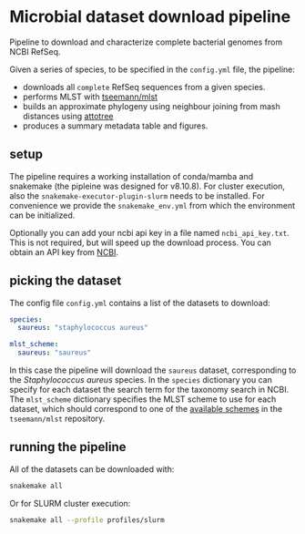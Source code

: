 # Microbial dataset download pipeline

Pipeline to download and characterize complete bacterial genomes from NCBI RefSeq.

Given a series of species, to be specified in the `config.yml` file, the pipeline:

- downloads all `complete` RefSeq sequences from a given species.
- performs MLST with [tseemann/mlst](https://github.com/tseemann/mlst)
- builds an approximate phylogeny using neighbour joining from mash distances using [attotree](https://github.com/karel-brinda/attotree)
- produces a summary metadata table and figures.

## setup

The pipeline requires a working installation of conda/mamba and snakemake (the pipleine was designed for v8.10.8).
For cluster execution, also the `snakemake-executor-plugin-slurm` needs to be installed.
For convenience we provide the `snakemake_env.yml` from which the environment can be initialized.

Optionally you can add your ncbi api key in a file named `ncbi_api_key.txt`. This is not required, but will speed up the download process. You can obtain an API key from [NCBI](https://www.ncbi.nlm.nih.gov/account/settings/).

## picking the dataset

The config file `config.yml` contains a list of the datasets to download:

```yml
species:
  saureus: "staphylococcus aureus"

mlst_scheme:
  saureus: "saureus"
```

In this case the pipeline will download the `saureus` dataset, corresponding to the _Staphylococcus aureus_ species.
In the `species` dictionary you can specify for each dataset the search term for the taxonomy search in NCBI.
The `mlst_scheme` dictionary specifies the MLST scheme to use for each dataset, which
should correspond to one of the [available schemes](https://github.com/tseemann/mlst?tab=readme-ov-file#available-schemes) in the `tseemann/mlst` repository.

## running the pipeline

All of the datasets can be downloaded with:

```sh
snakemake all
```

Or for SLURM cluster execution:

```sh
snakemake all --profile profiles/slurm
```